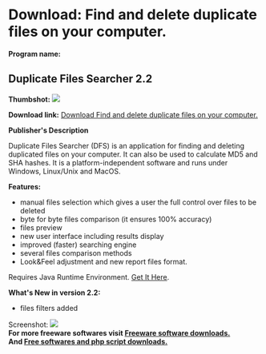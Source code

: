 # Download: Find and delete duplicate files on your computer. 

**Program name:**

## Duplicate Files Searcher 2.2

  
**Thumbshot:** ![](http://www.freewarefiles.com/screenshot/dfs19_md.jpg)   
  
**Download link:** [Download Find and delete duplicate files on your computer. ](http://freesoftwares.boysofts.com/Duplicate-Files-Searcher_program_38636.html)  
  


**Publisher's Description**  
  


Duplicate Files Searcher (DFS) is an application for finding and deleting duplicated files on your computer. It can also be used to calculate MD5 and SHA hashes. It is a platform-independent software and runs under Windows, Linux/Unix and MacOS. 

**Features:**

  * manual files selection which gives a user the full control over files to be deleted 
  * byte for byte files comparison (it ensures 100% accuracy) 
  * files preview 
  * new user interface including results display 
  * improved (faster) searching engine 
  * several files comparison methods 
  * Look&Feel adjustment and new report files format. 

Requires Java Runtime Environment. [Get It Here](http://www.java.com/en/download/manual.jsp).

**What's New in version 2.2:**

  * files filters added 

  
  
Screenshot: ![](http://www.freewarefiles.com/screenshot/dfs19.jpg)   
**For more freeware softwares visit [Freeware software downloads.](http://freesoftwares.boysofts.com/)**   
**And [Free softwares and php script downloads.](http://www.boysofts.com/)**
